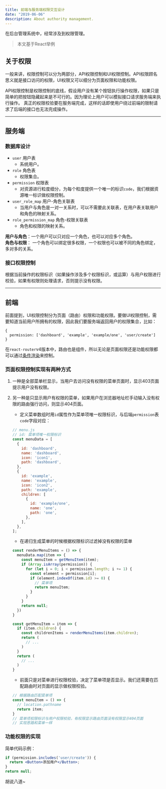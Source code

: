 ```yaml
---
title: 前端与服务端权限交互设计
date: "2019-06-06"
description: About authority management.
---
```


在后台管理系统中，经常涉及到权限管理。  

> 本文基于React举例

## 关于权限

一般来讲，权限控制可以分为两部分，API权限控制和UI权限控制。API权限顾名思义就是接口访问的权限，UI权限又可以细分为页面权限和功能权限。  

API权限控制是权限控制的底线，假设用户没有某个按钮执行操作权限，如果只是简单的把按钮隐藏起来是不可行的。因为理论上用户可以模拟接口请求服务端来执行操作。
真正的权限校验要在服务端完成，这样的话即使用户绕过前端的限制请求了后端的接口也无法完成操作。

---

## 服务端

### 数据库设计
* `user` 用户表
   * 系统用户。
* `role` 角色表
   * 权限集合。
* `permission` 权限表
   * 对资源进行粒度细分，为每个粒度提供一个唯一的标识`code`，我们根据资源唯一标识做权限控制。
* `user_role_map` 用户-角色关联表
   * 当用户与角色是一对一关系时，可以不需要此关联表，在用户表关联用户和角色的映射关系。
* `role_permission_map` 角色-权限关联表
   * 角色和权限的映射关系。

**用户与角色**：一个用户可以只对应一个角色，也可以对应多个角色。  
**角色与权限**： 一个角色可以绑定很多权限，一个权限也可以被不同的角色绑定，多对多的关系。

### 接口权限控制
  根据当前操作的权限标识（如果操作涉及多个权限标识，或运算）与用户权限进行校验，如果有权限则处理请求，否则提示没有权限。

---

## 前端

前面提到，UI权限控制分为页面（路由）权限和功能权限。要做UI权限控制，需要知道当前用户所拥有的权限，因此我们要服务端返回用户的权限集合，比如：
```
{
  permission: ['dashboard', 'example', 'example/one', 'user/create']
}
```
在`react-router`v4版本中，路由也是组件，所以无论是页面权限还是功能权限都可以通过[条件渲染](https://reactjs.org/docs/conditional-rendering.html)来控制。

### 页面权限控制实现有两种方式

1. 一种是全部菜单栏显示，当用户去访问没有权限的菜单页面时，显示403页面提示用户没有权限。  
2. 另一种是只显示用户有权限的菜单，如果用户在浏览器地址栏手动输入没有权限的路由强行访问，则显示404页面。  

   * 定义菜单数组时用`id`属性作为菜单项唯一权限标识，与后端`permission`表`code`字段对应：

    ```javascript
    // menu.js
    // id: 菜单项唯一权限标识
    const menuData = [
      {
        id: 'dashboard',
        name: 'dashboard',
        icon: 'icon1',
        path: 'dashboard',
      },
      {
        id: 'example',
        name: 'example',
        icon: 'icon2',
        path: 'example',
        children: [
          {
            id: 'example/one',
            name: 'one',
            path: 'one',
          },
        ],
      },
    ];
    ```

   * 在递归生成菜单的时候根据权限标识过滤掉没有权限的菜单

    ```javascript
    const renderMenuItems = () => {
      menuData.map(item => {
        const menuItem = getMenuItem(item);
        if (Array.isArray(permission)) {
          for (let i = 0; i < permission.length; i += 1) {
            const element = permission[i];
            if (element.indexOf(item.id) >= 0) {
              // 菜单项
              return menuItem;
            }
          }
        }
        return null;
      })
    }

    const getMenuItem = item => {
      if (item.children) {
        const childrenItems = renderMenuItems(item.children);
        return (
          // ...
        )
      }
      return (
        // ...
      )
    }
    ```

   * 前面只是对菜单进行权限校验，决定了菜单项是否显示。我们还需要在匹配路由时对页面的显示做权限校验。

    ```javascript
    // 根据路由匹配菜单项
    const menuItem = () => {
      // location.pathname
      return item;
    }
    // 菜单项权限标识与用户权限校验，有权限显示路由页面没有权限显示404页面
    // 实现思路和菜单一样
    ```

### 功能权限的实现

简单代码示例：
```jsx
if (permission.includes('user/create')) {
  return <Button>添加用户</Button>;
}
return null;
```

胡说八道~